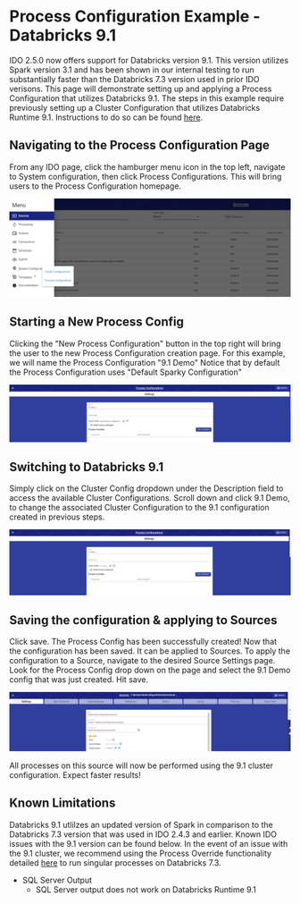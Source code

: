 # Process Configuration Example - Databricks 9.1

IDO 2.5.0 now offers support for Databricks version 9.1. This version utilizes Spark version 3.1 and has been shown in our internal testing to run substantially faster than the Databricks 7.3 version used in prior IDO verisons. This page will demonstrate setting up and applying a Process Configuration that utilizes Databricks 9.1. The steps in this example require previously setting up a Cluster Configuration that utilizes Databricks Runtime 9.1. Instructions to do so can be found [here](cluster-configuration-example-databricks-9.1.md).

## Navigating to the Process Configuration Page

From any IDO page, click the hamburger menu icon in the top left, navigate to System configuration, then click Process Configurations. This will bring users to the Process Configuration homepage.

![Navigating to Cluster Configurations](<../../../../.gitbook/assets/image (385).png>)

## Starting a New Process Config

Clicking the "New Process Configuration" button in the top right will bring the user to the new Process Configuration creation page. For this example, we will name the Process Configuration "9.1 Demo" Notice that by default the Process Configuration uses "Default Sparky Configuration"

![A new Process Configuration using the Default Sparky Configuration](<../../../../.gitbook/assets/image (380).png>)

## Switching to Databricks 9.1

Simply click on the Cluster Config dropdown under the Description field to access the available Cluster Configurations. Scroll down and click 9.1 Demo, to change the associated Cluster Configuration to the 9.1 configuration created in previous steps.

![The Process Configuration now uses the 9.1 Demo Cluster Config](<../../../../.gitbook/assets/image (386).png>)

## Saving the configuration & applying to Sources

Click save. The Process Config has been successfully created! Now that the configuration has been saved. It can be applied to Sources. To apply the configuration to a Source, navigate to the desired Source Settings page. Look for the Process Config drop down on the page and select the 9.1 Demo config that was just created. Hit save.

![A source configured to use the 9.1 Demo Process Config](<../../../../.gitbook/assets/image (383).png>)

All processes on this source will now be performed using the 9.1 cluster configuration. Expect faster results!

## Known Limitations

Databricks 9.1 utlilzes an updated version of Spark in comparison to the Databricks 7.3 version that was used in IDO 2.4.3 and earlier. Known IDO issues with the 9.1 version can be found below. In the event of an issue with the 9.1 cluster, we recommend using the Process Override functionality detailed [here](../process-configuration/process-override-example-databricks-9.1.md) to run singular processes on Databricks 7.3.

* SQL Server Output
  * SQL Server output does not work on Databricks Runtime 9.1

